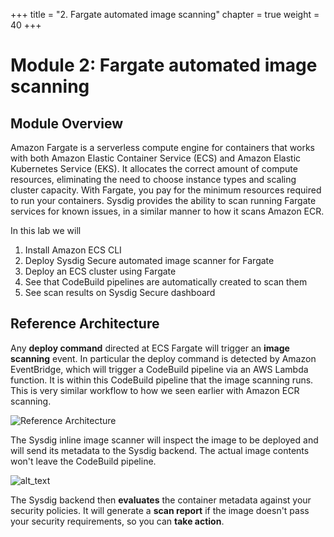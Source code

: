 +++
title = "2. Fargate automated image scanning"
chapter = true
weight = 40
+++

# Module 2: Fargate automated image scanning

## Module Overview

Amazon Fargate is a serverless compute engine for containers that works with both Amazon Elastic Container Service (ECS) and Amazon Elastic Kubernetes Service (EKS). It allocates the correct amount of compute resources, eliminating the need to choose instance types and scaling cluster capacity. With Fargate, you pay for the minimum resources required to run your containers.  Sysdig provides the ability to scan running Fargate services for known issues, in a similar manner to how it scans Amazon ECR.

In this lab we will

1. Install Amazon ECS CLI
2. Deploy Sysdig Secure automated image scanner for Fargate
3. Deploy an ECS cluster using Fargate
4. See that CodeBuild pipelines are automatically created to scan them
5. See scan results on Sysdig Secure dashboard

## Reference Architecture

Any **deploy command** directed at ECS Fargate will trigger an **image scanning** event. In particular the deploy command is detected by Amazon EventBridge, which will trigger a CodeBuild pipeline via an AWS Lambda function. It is within this CodeBuild pipeline that the image scanning runs. This is very similar workflow to how we seen earlier with Amazon ECR scanning.

![Reference Architecture](/images/40_module_2/image2.png "image_tooltip")

The Sysdig inline image scanner will inspect the image to be deployed and will send its metadata to the Sysdig backend. The actual image contents won't leave the CodeBuild pipeline.

![alt_text](/images/40_module_2/image13.png "image_tooltip")

The Sysdig backend then **evaluates** the container metadata against your security policies. It will generate a **scan report** if the image doesn't pass your security requirements, so you can **take action**.
